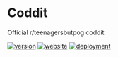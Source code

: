 # Coddit
Official r/teenagersbutpog coddit

[![version](https://img.shields.io/github/v/release/Isbo2000/Coddit)](https://github.com/Isbo2000/Coddit/releases/latest) [![website](https://img.shields.io/website?url=https%3A%2F%2Fisbo2000.github.io%2FCoddit)](https://isbo2000.github.io/Coddit/) [![deployment](https://img.shields.io/github/deployments/Isbo2000/Coddit/github-pages)](https://github.com/Isbo2000/Coddit/deployments)
